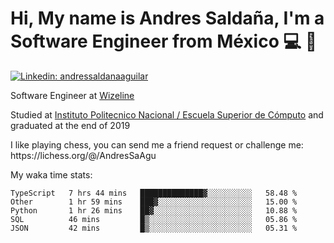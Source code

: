 # Hi, My name is Andres Saldaña, I'm a Software Engineer from México :computer: :boy:

[![Linkedin: andressaldanaaguilar](https://img.shields.io/badge/-andressaldanaaguilar-blue?style=flat-square&logo=Linkedin&logoColor=white&link=https://www.linkedin.com/in/thaianebraga/)](https://www.linkedin.com/in/andressaldanaaguilar)

<p>Software Engineer at <a href="https://www.wizeline.com/">Wizeline</a></p>
<p>Studied at <a href="https://en.wikipedia.org/wiki/ESCOM">Instituto Politecnico Nacional / Escuela Superior de Cómputo</a> and graduated at the end of 2019</p>
<p>I like playing chess, you can send me a friend request or challenge me: https://lichess.org/@/AndresSaAgu</p>

<p> My waka time stats: </p>

<!--START_SECTION:waka-->
```text
TypeScript   7 hrs 44 mins   ██████████████▓░░░░░░░░░░   58.48 % 
Other        1 hr 59 mins    ███▓░░░░░░░░░░░░░░░░░░░░░   15.00 % 
Python       1 hr 26 mins    ██▓░░░░░░░░░░░░░░░░░░░░░░   10.88 % 
SQL          46 mins         █▒░░░░░░░░░░░░░░░░░░░░░░░   05.86 % 
JSON         42 mins         █▒░░░░░░░░░░░░░░░░░░░░░░░   05.31 % 
```
<!--END_SECTION:waka-->
